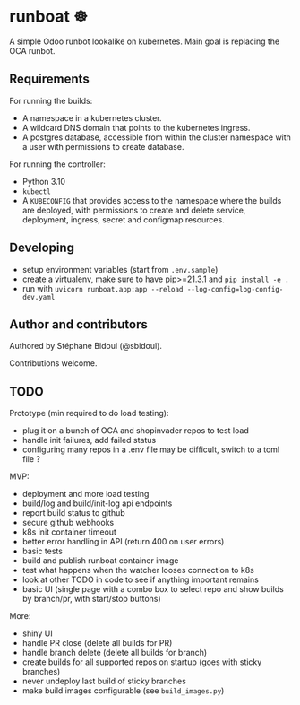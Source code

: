 # runboat ☸️

A simple Odoo runbot lookalike on kubernetes. Main goal is replacing the OCA runbot.

## Requirements

For running the builds:

- A namespace in a kubernetes cluster.
- A wildcard DNS domain that points to the kubernetes ingress.
- A postgres database, accessible from within the cluster namespace with a user with
  permissions to create database.

For running the controller:

- Python 3.10
- `kubectl`
- A `KUBECONFIG` that provides access to the namespace where the builds are deployed,
  with permissions to create and delete service, deployment, ingress, secret and
  configmap resources.

## Developing

- setup environment variables (start from `.env.sample`)
- create a virtualenv, make sure to have pip>=21.3.1 and `pip install -e .`
- run with `uvicorn runboat.app:app --reload --log-config=log-config-dev.yaml`

## Author and contributors

Authored by Stéphane Bidoul (@sbidoul).

Contributions welcome.

## TODO

Prototype (min required to do load testing):

- plug it on a bunch of OCA and shopinvader repos to test load
- handle init failures, add failed status
- configuring many repos in a .env file may be difficult, switch to a toml file ?

MVP:

- deployment and more load testing
- build/log and build/init-log api endpoints
- report build status to github
- secure github webhooks
- k8s init container timeout
- better error handling in API (return 400 on user errors)
- basic tests
- build and publish runboat container image
- test what happens when the watcher looses connection to k8s
- look at other TODO in code to see if anything important remains
- basic UI (single page with a combo box to select repo and show builds by branch/pr,
  with start/stop buttons)

More:

- shiny UI
- handle PR close (delete all builds for PR)
- handle branch delete (delete all builds for branch)
- create builds for all supported repos on startup (goes with sticky branches)
- never undeploy last build of sticky branches
- make build images configurable (see `build_images.py`)

